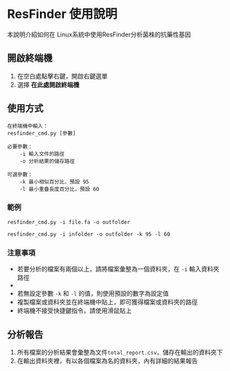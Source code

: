 # ResFinder 使用說明

本說明介紹如何在 Linux系統中使用ResFinder分析菌株的抗藥性基因

## 開啟終端機

 1. 在空白處點擊右鍵，開啟右鍵選單
 2. 選擇 **在此處開啟終端機**

## 使用方式
```
在終端機中輸入：
resfinder_cmd.py [參數]

必要參數：
	-i 輸入文件的路徑
	-o 分析結果的儲存路徑
	
可選參數：
	-k 最小相似百分比，預設 95
	-l 最小重疊長度百分比，預設 60
```

### 範例
```
resfinder_cmd.py -i file.fa -o outfolder
```
```
resfinder_cmd.py -i infolder -o outfolder -k 95 -l 60
```
### 注意事項

 - 若要分析的檔案有兩個以上，請將檔案彙整為一個資料夾，在 ``-i`` 輸入資料夾路徑
 - 
 - 若無設定參數 ``-k`` 和 ``-l`` 的值，則使用預設的數字為設定值
 - 複製檔案或資料夾並在終端機中貼上，即可獲得檔案或資料夾的路徑
 - 終端機不接受快捷鍵指令，請使用滑鼠貼上

## 分析報告

 1. 所有檔案的分析結果會彙整為文件``total_report.csv``，儲存在輸出的資料夾下
 2. 在輸出資料夾裡，有以各個檔案為名的資料夾，內有詳細的結果報告




<!--stackedit_data:
eyJoaXN0b3J5IjpbLTIwMDI0NzQ3ODksMjEyNDU1NDE4NCwtMT
AyMjM0OTY1NSwyNDYxOTI5NTAsLTQ4NTM1NDIxLDIwMTcyNzE2
NDgsLTE0NDc5MzAxNzEsLTE1MDE3MjIyNTMsLTIxMDEyMDk5Nz
ksLTExNjIyMDg3OTEsNDQ0MzcyMDU0LC0zMjgxMTMxOCw3NzAz
MzY3ODYsMTQ5NDY3MDU4MCwtNjE4MzE3NDYyLDU2MDQ1MzY1OS
wtMTM3MjAxODUzNywtMTIzNzk2NzEyOSwtODU3NTAxNjczLC0x
NDM0NTMzODY5LC0xNDQ1MTE4MzQ2LDExODgxODQ4MiwxMTgzNz
AyNTE4LDEyOTg2NTc1MjVdfQ==
-->